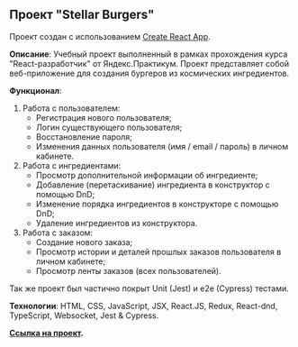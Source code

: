 ## **Проект** **"Stellar Burgers"**
Проект создан с использованием [Create React App](https://github.com/facebook/create-react-app).

**Описание**: Учебный проект выполненный в рамках прохождения курса "React-разработчик" от Яндекс.Практикум. Проект представляет собой веб-приложение для создания бургеров из космических ингредиентов.

**Функционал**: 
1. Работа с пользователем:
   * Регистрация нового пользователя;
   * Логин существующего пользователя;
   * Восстановление пароля;
   * Изменения данных пользователя (имя / email / пароль) в личном кабинете.
2. Работа с ингредиентами:
   * Просмотр дополнительной информации об ингредиенте;
   * Добавление (перетаскивание) ингредиента в конструктор с помощью DnD;
   * Изменение порядка ингредиентов в конструкторе с помощью DnD;
   * Удаление ингредиентов из конструктора.
3. Работа с заказом:
   * Создание нового заказа;
   * Просмотр истории и деталей прошлых заказов пользователя в личном кабинете;
   * Просмотр ленты заказов (всех пользователей).

Так же проект был частично покрыт Unit (Jest) и e2e (Cypress) тестами.

**Технологии**: HTML, CSS, JavaScript, JSX, React.JS, Redux, React-dnd, TypeScript, Websocket, Jest & Cypress.

**[Ссылка на проект](https://okhomiakova.github.io/react-burger/).**